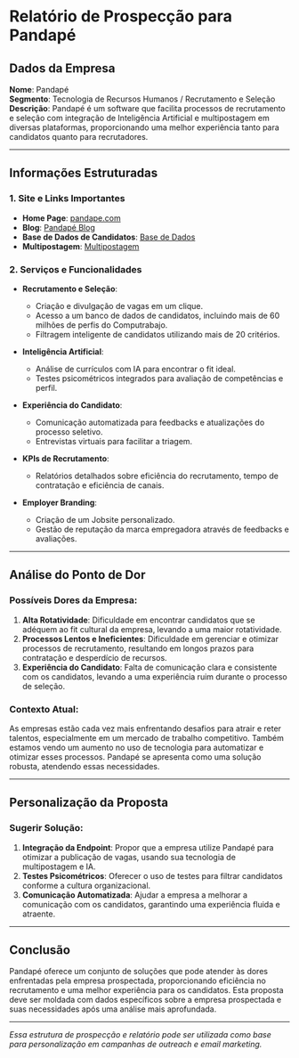 # Relatório de Prospecção para Pandapé

## Dados da Empresa
**Nome**: Pandapé  
**Segmento**: Tecnologia de Recursos Humanos / Recrutamento e Seleção  
**Descrição**: Pandapé é um software que facilita processos de recrutamento e seleção com integração de Inteligência Artificial e multipostagem em diversas plataformas, proporcionando uma melhor experiência tanto para candidatos quanto para recrutadores.

---

## Informações Estruturadas

### 1. **Site e Links Importantes**
- **Home Page**: [pandape.com](https://www.pandape.com)
- **Blog**: [Pandapé Blog](https://www.pandape.com/blog/)
- **Base de Dados de Candidatos**: [Base de Dados](https://www.pandape.com/base-datos-candidatos)
- **Multipostagem**: [Multipostagem](https://www.pandape.com/multiposting)

### 2. **Serviços e Funcionalidades**
  - **Recrutamento e Seleção**:
    - Criação e divulgação de vagas em um clique.
    - Acesso a um banco de dados de candidatos, incluindo mais de 60 milhões de perfis do Computrabajo.
    - Filtragem inteligente de candidatos utilizando mais de 20 critérios.

  - **Inteligência Artificial**:
    - Análise de currículos com IA para encontrar o fit ideal.
    - Testes psicométricos integrados para avaliação de competências e perfil.

  - **Experiência do Candidato**:
    - Comunicação automatizada para feedbacks e atualizações do processo seletivo.
    - Entrevistas virtuais para facilitar a triagem.

  - **KPIs de Recrutamento**:
    - Relatórios detalhados sobre eficiência do recrutamento, tempo de contratação e eficiência de canais.

  - **Employer Branding**:
    - Criação de um Jobsite personalizado.
    - Gestão de reputação da marca empregadora através de feedbacks e avaliações.

---

## Análise do Ponto de Dor
### Possíveis Dores da Empresa:
1. **Alta Rotatividade**: Dificuldade em encontrar candidatos que se adéquem ao fit cultural da empresa, levando a uma maior rotatividade.
2. **Processos Lentos e Ineficientes**: Dificuldade em gerenciar e otimizar processos de recrutamento, resultando em longos prazos para contratação e desperdício de recursos.
3. **Experiência do Candidato**: Falta de comunicação clara e consistente com os candidatos, levando a uma experiência ruim durante o processo de seleção.

### Contexto Atual:
As empresas estão cada vez mais enfrentando desafios para atrair e reter talentos, especialmente em um mercado de trabalho competitivo. Também estamos vendo um aumento no uso de tecnologia para automatizar e otimizar esses processos. Pandapé se apresenta como uma solução robusta, atendendo essas necessidades.

---

## Personalização da Proposta
### Sugerir Solução:
1. **Integração da Endpoint**: Propor que a empresa utilize Pandapé para otimizar a publicação de vagas, usando sua tecnologia de multipostagem e IA.
2. **Testes Psicométricos**: Oferecer o uso de testes para filtrar candidatos conforme a cultura organizacional.
3. **Comunicação Automatizada**: Ajudar a empresa a melhorar a comunicação com os candidatos, garantindo uma experiência fluida e atraente.

---

## Conclusão
Pandapé oferece um conjunto de soluções que pode atender às dores enfrentadas pela empresa prospectada, proporcionando eficiência no recrutamento e uma melhor experiência para os candidatos. Esta proposta deve ser moldada com dados específicos sobre a empresa prospectada e suas necessidades após uma análise mais aprofundada.

---

*Essa estrutura de prospecção e relatório pode ser utilizada como base para personalização em campanhas de outreach e email marketing.*